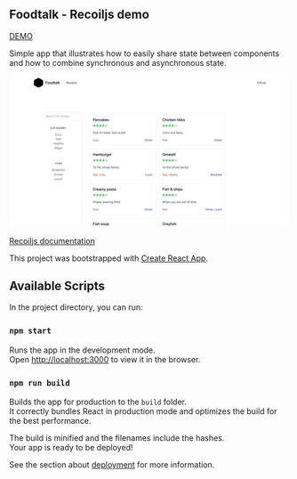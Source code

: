 ## Foodtalk - Recoiljs demo

[DEMO](https://emilmork.github.io/recoil-foodtalk-demo/)

Simple app that illustrates how to easily share state between components and how to combine synchronous and asynchronous state.

![](https://github.com/emilmork/recoil-foodtalk-demo/blob/master/screenshot.png)

[Recoiljs documentation](https://recoiljs.org)

This project was bootstrapped with [Create React App](https://github.com/facebook/create-react-app).

## Available Scripts

In the project directory, you can run:

### `npm start`

Runs the app in the development mode.<br />
Open [http://localhost:3000](http://localhost:3000) to view it in the browser.

### `npm run build`

Builds the app for production to the `build` folder.<br />
It correctly bundles React in production mode and optimizes the build for the best performance.

The build is minified and the filenames include the hashes.<br />
Your app is ready to be deployed!

See the section about [deployment](https://facebook.github.io/create-react-app/docs/deployment) for more information.
